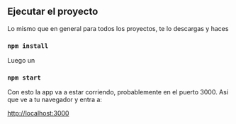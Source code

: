 ## Ejecutar el proyecto

Lo mismo que en general para todos los proyectos, te lo descargas y haces

### `npm install`

Luego un 

### `npm start`

Con esto la app va a estar corriendo, probablemente en el puerto 3000. Así que ve a tu navegador y entra a:

[http://localhost:3000](http://localhost:3000) 
